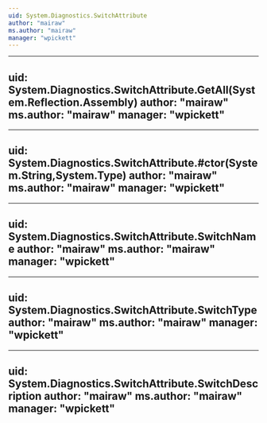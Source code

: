 ```yaml
---
uid: System.Diagnostics.SwitchAttribute
author: "mairaw"
ms.author: "mairaw"
manager: "wpickett"
---
```


---
uid: System.Diagnostics.SwitchAttribute.GetAll(System.Reflection.Assembly)
author: "mairaw"
ms.author: "mairaw"
manager: "wpickett"
---

---
uid: System.Diagnostics.SwitchAttribute.#ctor(System.String,System.Type)
author: "mairaw"
ms.author: "mairaw"
manager: "wpickett"
---

---
uid: System.Diagnostics.SwitchAttribute.SwitchName
author: "mairaw"
ms.author: "mairaw"
manager: "wpickett"
---

---
uid: System.Diagnostics.SwitchAttribute.SwitchType
author: "mairaw"
ms.author: "mairaw"
manager: "wpickett"
---

---
uid: System.Diagnostics.SwitchAttribute.SwitchDescription
author: "mairaw"
ms.author: "mairaw"
manager: "wpickett"
---
